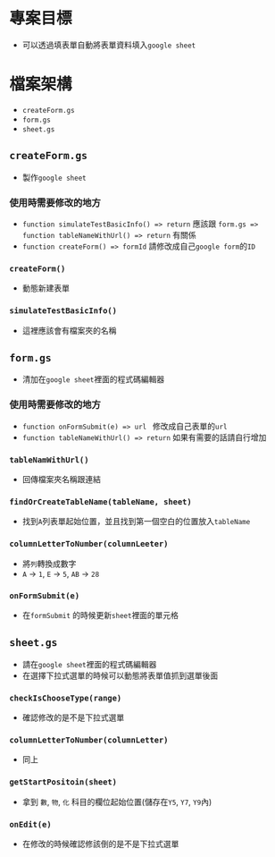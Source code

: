 # 專案目標
- 可以透過填表單自動將表單資料填入`google sheet`



# 檔案架構
- `createForm.gs`
- `form.gs`
- `sheet.gs`

## `createForm.gs`
- 製作`google sheet`

### **使用時需要修改的地方**
- `function simulateTestBasicInfo() => return` 應該跟 `form.gs => function tableNameWithUrl() => return` 有關係
- `function createForm() => formId` 請修改成自己`google form`的`ID`

### `createForm()`
- 動態新建表單

### `simulateTestBasicInfo()`
- 這裡應該會有檔案夾的名稱

## `form.gs`
- 清加在`google sheet`裡面的程式碼編輯器
###  **使用時需要修改的地方**
- `function onFormSubmit(e) => url ` 修改成自己表單的`url`
- `function tableNameWithUrl() => return`  如果有需要的話請自行增加


### `tableNamWithUrl()`
- 回傳檔案夾名稱跟連結 

### `findOrCreateTableName(tableName, sheet)`
- 找到`A`列表單起始位置，並且找到第一個空白的位置放入`tableName`

### `columnLetterToNumber(columnLeeter)`
-  將`列`轉換成數字
- `A` $\to$ `1`, `E` $\to$ `5`, `AB` $\to$ `28`

### `onFormSubmit(e)`
-   在`formSubmit`  的時候更新`sheet`裡面的單元格


## `sheet.gs`
- 請在`google sheet`裡面的程式碼編輯器
- 在選擇下拉式選單的時候可以動態將表單值抓到選單後面

### `checkIsChooseType(range)`
-  確認修改的是不是下拉式選單


### `columnLetterToNumber(columnLetter)`
-  同上

### `getStartPositoin(sheet)`
- 拿到 `數`, `物`, `化` 科目的欄位起始位置(儲存在`Y5`, `Y7`, `Y9`內)

### `onEdit(e)`
- 在修改的時候確認修該倒的是不是下拉式選單

